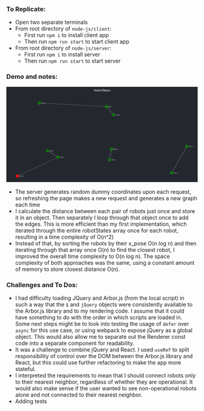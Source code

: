 ### To Replicate:
* Open two separate terminals
* From root directory of `node-js/client`:
    * First run `npm i` to install client app
    * Then run `npm run start` to start client app
* From root directory of `node-js/server`:
    * First run `npm i` to install server
    * Then run `npm run start` to start server

### Demo and notes:
![graph-demo](./graph-demo.png)
* The server generates random dummy coordinates upon each request, so refreshing the page makes a new request and generates a new graph each time
* I calculate the distance between each pair of robots just once and store it in an object. Then separately I loop through that object once to add the edges.  This is more efficient than my first implementation, which iterated through the entire robotStates array once for each robot, resulting in a time complexity of O(n^2)
* Instead of that, by sorting the robots by their x_pose O(n log n) and then iterating through that array once O(n) to find the closest robot, I improved the overall time complexity to O(n log n).  The space complexity of both approaches was the same, using a constant amount of memory to store closest distance O(n).

### Challenges and To Dos:
* I had difficulty loading JQuery and Arbor.js (from the local script) in such a way that the `$` and `jQuery` objects were consistently available to the Arbor.js library and to my rendering code.  I assume that it could have something to do with the order in which scripts are loaded in.  Some next steps might be to look into testing the usage of `defer` over `async` for this use case, or using webpack to expose jQuery as a global object.  This would also allow me to separate out the Renderer const code into a separate component for readability.
* It was a challenge to combine jQuery and React.  I used `useRef` to split responsibility of control over the DOM between the Arbor.js library and React, but this could use further refactoring to make the app more stateful.  
* I interpreted the requirements to mean that I should connect robots only to their nearest neighbor, regardless of whether they are operational.  It would also make sense if the user wanted to see non-operational robots alone and not connected to their nearest neighbor.  
* Adding tests